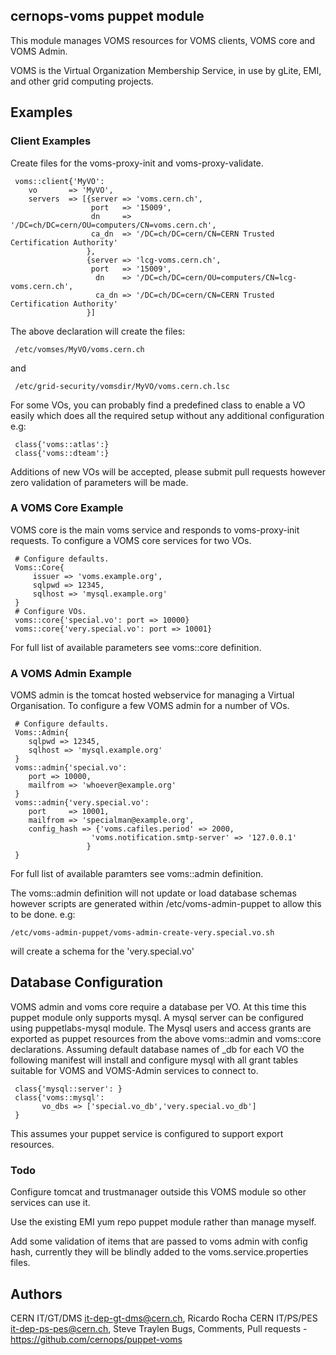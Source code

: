 ## cernops-voms puppet module

This module manages VOMS resources for VOMS clients, VOMS core and VOMS Admin.

VOMS is the Virtual Organization Membership Service, in use by gLite, EMI, and
other grid computing projects.

## Examples
### Client Examples
Create files for the voms-proxy-init and voms-proxy-validate.

     voms::client{'MyVO':
        vo       => 'MyVO',
        servers  => [{server => 'voms.cern.ch',
                      port   => '15009',
                      dn     => '/DC=ch/DC=cern/OU=computers/CN=voms.cern.ch',
                      ca_dn  => '/DC=ch/DC=cern/CN=CERN Trusted Certification Authority'
                     },
                     {server => 'lcg-voms.cern.ch',
                      port   => '15009',
                       dn    => '/DC=ch/DC=cern/OU=computers/CN=lcg-voms.cern.ch',
                       ca_dn => '/DC=ch/DC=cern/CN=CERN Trusted Certification Authority'
                     }]

 The above declaration will create the files:

     /etc/vomses/MyVO/voms.cern.ch
 and

     /etc/grid-security/vomsdir/MyVO/voms.cern.ch.lsc


 For some VOs, you can probably find a predefined class to enable a
 VO easily which does all the required setup without any 
 additional configuration e.g:

     class{'voms::atlas':}
     class{'voms::dteam':}

Additions of new VOs will be accepted, please submit pull requests
however zero validation of parameters will be made.

### A VOMS Core Example
VOMS core is the main voms service and responds to voms-proxy-init requests.
To configure a VOMS core services for two VOs.

     # Configure defaults.
     Voms::Core{
         issuer => 'voms.example.org',
         sqlpwd => 12345,
         sqlhost => 'mysql.example.org'
     }
     # Configure VOs.
     voms::core{'special.vo': port => 10000}
     voms::core{'very.special.vo': port => 10001}

For full list of available parameters see voms::core definition.

### A VOMS Admin Example
VOMS admin is the tomcat hosted webservice for managing  a Virtual Organisation.
To configure a few  VOMS admin for a number of VOs.

     # Configure defaults.
     Voms::Admin{
        sqlpwd => 12345,
        sqlhost => 'mysql.example.org'
     }
     voms::admin{'special.vo': 
        port => 10000,
        mailfrom => 'whoever@example.org'
     }
     voms::admin{'very.special.vo': 
        port     => 10001,
        mailfrom => 'specialman@example.org',
        config_hash => {'voms.cafiles.period' => 2000,
                      'voms.notification.smtp-server' => '127.0.0.1'
                     }
     }

For full list of available paramters see voms::admin definition.

The voms::admin definition will not update or load database schemas
however scripts are generated within /etc/voms-admin-puppet to 
allow this to be done. e.g:

    /etc/voms-admin-puppet/voms-admin-create-very.special.vo.sh 

will create a schema for the 'very.special.vo'
   
## Database Configuration
VOMS admin and voms core require a database per VO. At this time this 
puppet module only supports mysql. A mysql server can be 
configured using puppetlabs-mysql module. 
The Mysql users and access grants are exported as puppet resources from the 
above voms::admin and voms::core declarations. Assuming default database
names of <voname>_db for each VO the following manifest will install
and configure mysql with all grant tables suitable for VOMS and VOMS-Admin
services to connect to.

     class{'mysql::server': }
     class{'voms::mysql':
           vo_dbs => ['special.vo_db','very.special.vo_db']
     }
  
This assumes your puppet service is configured to support 
export resources.


### Todo
Configure tomcat and trustmanager outside this VOMS 
module so other services can use it.

Use the existing EMI yum repo puppet module rather than manage myself.

Add some validation of items that are passed to voms admin with config hash,
currently they will be blindly added to the voms.service.properties files.

## Authors
 CERN IT/GT/DMS <it-dep-gt-dms@cern.ch>, Ricardo Rocha
 CERN IT/PS/PES <it-dep-ps-pes@cern.ch>, Steve Traylen
 Bugs, Comments, Pull requests - https://github.com/cernops/puppet-voms



